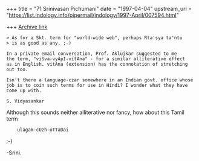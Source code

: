 +++
title = "71 Srinivasan Pichumani"
date = "1997-04-04"
upstream_url = "https://list.indology.info/pipermail/indology/1997-April/007594.html"

+++
[Archive link](https://list.indology.info/pipermail/indology/1997-April/007594.html)


	> As for a Skt. term for "world-wide web", perhaps Rta'sya ta'ntu 
	> is as good as any. ;-)

	In a private email conversation, Prof. Aklujkar suggested to me 
	the term, "viSva-vyApI-vitAna" - for a similar alliterative effect 
	as in English. vitAna (extension) has the connotation of stretching 
	out too. 

	Isn't there a language-czar somewhere in an Indian govt. office whose 
	job is to coin such terms for use in Hindi? I wonder what they have 
	come up with. 

	S. Vidyasankar

Although this sounds neither alliterative nor fancy,  how about
this Tamil term

		ulagam-cUzh-oTTaDai

;-)

-Srini.




